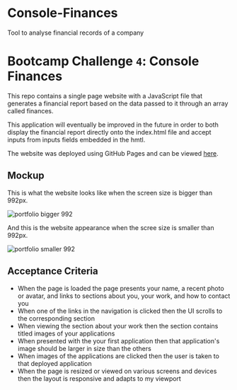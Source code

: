 # Console-Finances
Tool to analyse financial records of a company

# Bootcamp Challenge `4`: Console Finances

This repo contains a single page website with a JavaScript file that generates a financial report based on the data passed to it through an array called finances.

This application will eventually be improved in the future in order to both display the financial report directly onto the index.html file and accept inputs from inputs fields embedded in the hmtl.

The website was deployed using GitHub Pages and can be viewed [here](https://ortizlilian.github.io/Console-Finances/).

## Mockup

This is what the website looks like when the screen size is bigger than 992px.

![portfolio bigger 992](./images/full-website.png)

And this is the website appearance when the scree size is smaller than 992px.

![portfolio smaller 992](./images/700-website.png)

## Acceptance Criteria

* When the page is loaded the page presents your name, a recent photo or avatar, and links to sections about you, your work, and how to contact you
* When one of the links in the navigation is clicked then the UI scrolls to the corresponding section
* When viewing the section about your work then the section contains titled images of your applications
* When presented with the your first application then that application's image should be larger in size than the others
* When images of the applications are clicked then the user is taken to that deployed application
* When the page is resized or viewed on various screens and devices then the layout is responsive and adapts to my viewport
